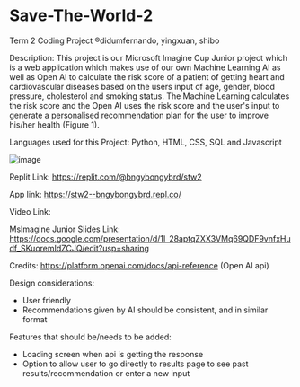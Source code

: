 # Save-The-World-2

Term 2 Coding Project ®didumfernando, yingxuan, shibo

Description: This project is our Microsoft Imagine Cup Junior project which is a web application which makes use of our own Machine Learning AI as well as Open AI to calculate the risk score of a patient of getting heart and cardiovascular diseases based on the users input of age, gender, blood pressure, cholesterol and smoking status. The Machine Learning calculates the risk score and the Open AI uses the risk score and the user's input to generate a personalised recommendation plan for the user to improve his/her health (Figure 1).

Languages used for this Project: Python, HTML, CSS, SQL and Javascript 

![image](https://github.com/bngybongybrd/stw2/assets/48951196/eac43a75-2b84-4416-a070-de4d27a46827)

Replit Link: https://replit.com/@bngybongybrd/stw2

App link: https://stw2--bngybongybrd.repl.co/ 

Video Link: 

MsImagine Junior Slides Link: https://docs.google.com/presentation/d/1I_28aptqZXX3VMq69QDF9vnfxHudf_SKuoremIdZCJQ/edit?usp=sharing

Credits: https://platform.openai.com/docs/api-reference (Open AI api)

Design considerations:
- User friendly
- Recommendations given by AI should be consistent, and in similar format

Features that should be/needs to be added:
- Loading screen when api is getting the response
- Option to allow user to go directly to results page to see past results/recommendation or enter a new input
